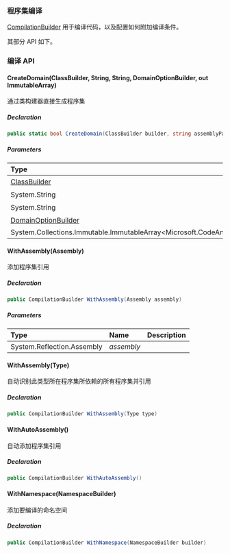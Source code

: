 ### 程序集编译

[CompilationBuilder](https://czgl-roslyn.github.io/czgl-roslyn/api/CZGL.Roslyn.CompilationBuilder.html) 用于编译代码，以及配置如何附加编译条件。

其部分 API 如下。



### 编译 API

#### CreateDomain(ClassBuilder, String, String, DomainOptionBuilder, out ImmutableArray<Diagnostic>)

通过类构建器直接生成程序集

##### Declaration

```csharp
public static bool CreateDomain(ClassBuilder builder, string assemblyPath, string assemblyName, DomainOptionBuilder option, out ImmutableArray<Diagnostic> message)
```

##### Parameters

| Type                                                         | Name           | Description |
| :----------------------------------------------------------- | :------------- | :---------- |
| [ClassBuilder](https://czgl-roslyn.github.io/czgl-roslyn/api/CZGL.Roslyn.ClassBuilder.html) | *builder*      | 类构建器    |
| System.String                                                | *assemblyPath* | 程序集路径  |
| System.String                                                | *assemblyName* | 程序集名称  |
| [DomainOptionBuilder](https://czgl-roslyn.github.io/czgl-roslyn/api/CZGL.Roslyn.DomainOptionBuilder.html) | *option*       | 程序集配置  |
| System.Collections.Immutable.ImmutableArray<Microsoft.CodeAnalysis.Diagnostic> | *message*      |             |



#### WithAssembly(Assembly)

添加程序集引用

##### Declaration

```csharp
public CompilationBuilder WithAssembly(Assembly assembly)
```

##### Parameters



| Type                       | Name       | Description |
| :------------------------- | :--------- | :---------- |
| System.Reflection.Assembly | *assembly* |             |



#### WithAssembly(Type)

自动识别此类型所在程序集所依赖的所有程序集并引用

##### Declaration

```csharp
public CompilationBuilder WithAssembly(Type type)
```



#### WithAutoAssembly()

自动添加程序集引用

##### Declaration

```csharp
public CompilationBuilder WithAutoAssembly()
```





#### WithNamespace(NamespaceBuilder)

添加要编译的命名空间

##### Declaration

```csharp
public CompilationBuilder WithNamespace(NamespaceBuilder builder)
```





